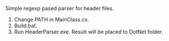 Simple regexp pased parser for header files.
1) Change PATH in MainClass.cs.
2) Build.bat.
3) Run HeaderParser.exe.
Result will be placed to DotNet folder.
